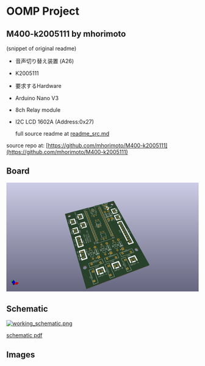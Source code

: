 # OOMP Project  
## M400-k2005111  by mhorimoto  
  
(snippet of original readme)  
  
- 音声切り替え装置 (A26)  
- K2005111  
  
- 要求するHardware  
  
- Arduino Nano V3  
- 8ch Relay module  
- I2C LCD 1602A (Address:0x27)  
  
  
  
  full source readme at [readme_src.md](readme_src.md)  
  
source repo at: [https://github.com/mhorimoto/M400-k2005111](https://github.com/mhorimoto/M400-k2005111)  
## Board  
  
[![working_3d.png](working_3d_600.png)](working_3d.png)  
## Schematic  
  
[![working_schematic.png](working_schematic_600.png)](working_schematic.png)  
  
[schematic pdf](working_schematic.pdf)  
## Images  
